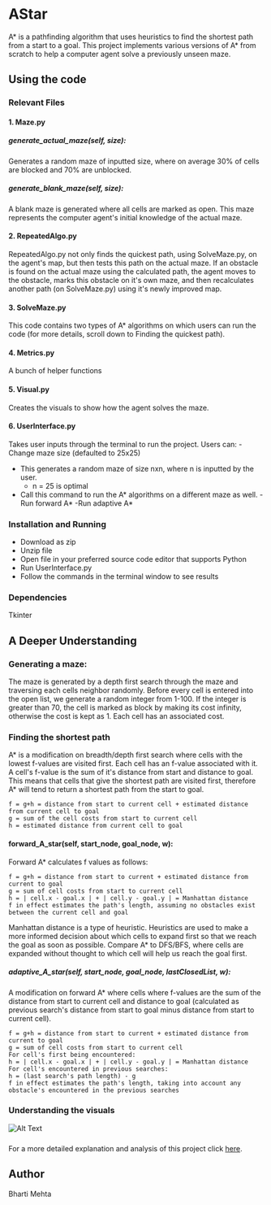 # AStar
A* is a pathfinding algorithm that uses heuristics to find the shortest path from a start to a goal. 
This project implements various versions of A* from scratch to help a computer agent solve a previously unseen maze. 

## Using the code 

### Relevant Files
#### 1. Maze.py
##### generate_actual_maze(self, size):
Generates a random maze of inputted size, where on average 30% of cells are blocked and 70% are unblocked. 
##### generate_blank_maze(self, size):
A blank maze is generated where all cells are marked as open. This maze represents the computer agent's initial knowledge of the actual maze.
#### 2. RepeatedAlgo.py
RepeatedAlgo.py not only finds the quickest path, using SolveMaze.py, on the agent's map, but then tests this path on the actual maze. If an obstacle is found on the actual maze using the calculated path, the agent moves to the obstacle, marks this obstacle on it's own maze, and then recalculates another path (on SolveMaze.py) using it's newly improved map. 
#### 3. SolveMaze.py
This code contains two types of A* algorithms on which users can run the code (for more details, scroll down to Finding the quickest path).
#### 4. Metrics.py 
A bunch of helper functions
#### 5. Visual.py
Creates the visuals to show how the agent solves the maze.

#### 6. UserInterface.py
Takes user inputs through the terminal to run the project. Users can:
-Change maze size (defaulted to 25x25)
  - This generates a random maze of size nxn, where n is inputted by the user. 
    - n = 25 is optimal
  - Call this command to run the A* algorithms on a different maze as well. 
-Run forward A*
-Run adaptive A*


### Installation and Running
- Download as zip
- Unzip file
- Open file in your preferred source code editor that supports Python 
- Run UserInterface.py
- Follow the commands in the terminal window to see results 

### Dependencies
Tkinter

## A Deeper Understanding
### Generating a maze:
The maze is generated by a depth first search through the maze and traversing each cells neighbor randomly. Before every cell is entered into the open list, we generate a random integer from 1-100. If the integer is greater than 70, the cell is marked as block by making its cost infinity, otherwise the cost is kept as 1. Each cell has an associated cost. 

### Finding the shortest path
A* is a modification on breadth/depth first search where cells with the lowest f-values are visited first. Each cell has an f-value associated with it. A cell's f-value is the sum of it's distance from start and distance to goal. This means that cells that give the shortest path are visited first, therefore A* will tend to return a shortest path from the start to goal.
```
f = g+h = distance from start to current cell + estimated distance from current cell to goal
g = sum of the cell costs from start to current cell
h = estimated distance from current cell to goal
```

#### forward_A_star(self, start_node,  goal_node, w):
Forward A* calculates f values as follows:
```
f = g+h = distance from start to current + estimated distance from current to goal
g = sum of cell costs from start to current cell
h = | cell.x - goal.x | + | cell.y - goal.y | = Manhattan distance
f in effect estimates the path's length, assuming no obstacles exist between the current cell and goal
```
Manhattan distance is a type of heuristic. Heuristics are used to make a more informed decision about which cells to expand first so that we reach the goal as soon as possible. Compare A* to DFS/BFS, where cells are expanded without thought to which cell will help us reach the goal first. 

##### adaptive_A_star(self, start_node, goal_node, lastClosedList, w):
A modification on forward A* where cells where f-values are the sum of the distance from start to current cell and distance to goal (calculated as previous search's distance from start to goal minus distance from start to current cell). 
```
f = g+h = distance from start to current + estimated distance from current to goal
g = sum of cell costs from start to current cell
For cell's first being encountered: 
h = | cell.x - goal.x | + | cell.y - goal.y | = Manhattan distance 
For cell's encountered in previous searches: 
h = (last search's path length) - g
f in effect estimates the path's length, taking into account any obstacle's encountered in the previous searches
```
### Understanding the visuals
![Alt Text](https://media.giphy.com/media/coBuWRamh4p6q3GfB8/giphy.gif)



###
For a more detailed explanation and analysis of this project click [here](AStar.mp4). 

## Author
Bharti Mehta
